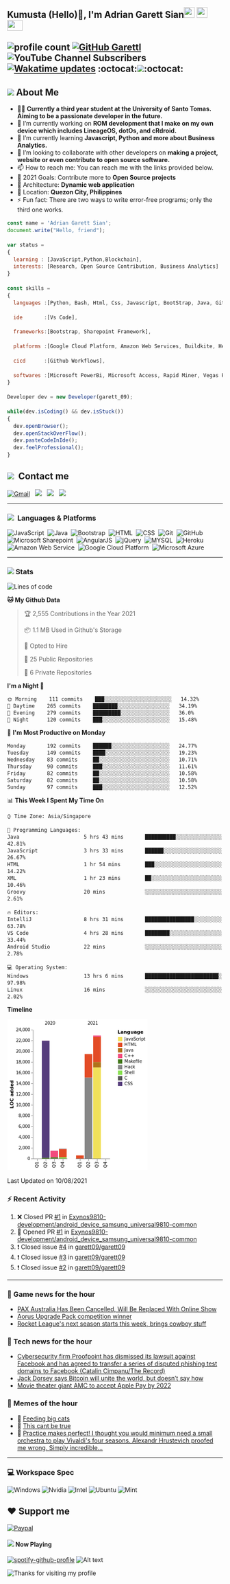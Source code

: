 <h2> Kumusta (Hello)🙏, I'm Adrian Garett Sian<img src="https://cultofthepartyparrot.com/parrots/hd/githubparrot.gif" width="25" height="25"/>
    <img src="https://cultofthepartyparrot.com/flags/hd/iranparrot.gif" width="25" height="25"/>
    <img src="https://cultofthepartyparrot.com/parrots/asyncparrot.gif" width="36" height="25"/>
 

![profile count](https://komarev.com/ghpvc/?username=garett09&color=red) 
[![GitHub Garettl](https://img.shields.io/github/followers/garett09?label=follow&style=social)](https://github.com/garett09) 
![YouTube Channel Subscribers](https://img.shields.io/youtube/channel/subscribers/UChAoCAh1jVTaMz0Sc61X5Xw?style=social) 
[![Wakatime updates](https://github.com/garett09/garett09/actions/workflows/update-commits.yml/badge.svg?branch=main)](https://github.com/garett09/garett09/actions/workflows/update-commits.yml) 
:octocat:<a href="https://github.com/garett09"><img src="https://img.shields.io/badge/-I'm%20craving%20for%20Open%20Source-green?style=for-the-badge&logo=github" width="250"></a>:octocat:

## <img src="https://media.giphy.com/media/fTsZNbPQxJWtor2LXE/giphy.gif"  width="30">&nbsp;About Me
-   👩‍💻  **Currently a third year student at the University of Santo Tomas. Aiming to be a passionate developer in the future.**
-   🔭  I’m currently working on  **ROM development that I make on my own device which includes LineageOS, dotOs, and cRdroid.**
-   🌱  I’m currently learning **Javascript, Python and more about Business Analytics.**
-   👯  I’m looking to collaborate with other developers on **making a project, website or even contribute to open source software.**
-   📫  How to reach me: You can reach me with the links provided below. 
-   🥅  2021 Goals: Contribute more to **Open Source projects**
-   👷  Architecture: **Dynamic web application**
-   📍   Location: **Quezon City, Philippines** 
-   ⚡  Fun fact: There are two ways to write error-free programs; only the third one works.

```javascript
const name = 'Adrian Garett Sian';
document.write("Hello, friend");

var status = 
{ 
  learning : [JavaScript,Python,Blockchain],
  interests: [Research, Open Source Contribution, Business Analytics]
}

const skills = 
{
  languages :[Python, Bash, Html, Css, Javascript, BootStrap, Java, Git, Markdown, AngularJs, AccessSQL, MySQL],
  
  ide       :[Vs Code],
  
  frameworks:[Bootstrap, Sharepoint Framework],
  
  platforms :[Google Cloud Platform, Amazon Web Services, Buildkite, Heroku, Microsoft Sharepoint],
  
  cicd      :[Github Workflows],

  softwares :[Microsoft PowerBi, Microsoft Access, Rapid Miner, Vegas Pro]
}

Developer dev = new Developer(garett_09);

while(dev.isCoding() && dev.isStuck())  
{
  dev.openBrowser();
  dev.openStackOverFlow();
  dev.pasteCodeInIde();
  dev.feelProfessional();
}
```

## <img src="https://media.giphy.com/media/c5vDr1rkcbcrBwG9SX/giphy.gif" width="30">&nbsp; Contact me

<a href="mailto:adriansian@gmail.com"><img alt="Gmail" src="https://img.shields.io/badge/Gmail-D14836?style=for-the-badge&logo=gmail&logoColor=white" /></a> &nbsp;
<a href="https://instagram.com/adriansian"><img src="https://img.shields.io/badge/@adriansian_-E4405F?style=for-the-badge&logo=instagram&logoColor=white"/></a> &nbsp;
<a href="https://t.me/garett_09"><img src="https://img.shields.io/badge/@garett_09_-2CA5E0?style=for-the-badge&logo=telegram&logoColor=white"/></a> &nbsp;
<a href="https://www.linkedin.com/in/adrian-garett-sian-766775159/"><img src="https://img.shields.io/badge/-Adrian%20Garett%20Sian-blue?style=flat-square&logo=Linkedin&logoColor=white&link=https://www.linkedin.com/in/adrian-garett-sian-766775159/"/></a> &nbsp;

---

###  <img src="https://media.giphy.com/media/WUlplcMpOCEmTGBtBW/giphy.gif" width="30"> &nbsp;Languages & Platforms

![JavaScript](https://img.shields.io/badge/JavaScript-F7DF1E?style=for-the-badge&logo=javascript&logoColor=black)&nbsp;
![Java](https://img.shields.io/badge/Java-ED8B00?style=for-the-badge&logo=java&logoColor=white)&nbsp;
![Bootstrap](https://img.shields.io/badge/Bootstrap-563D7C?style=for-the-badge&logo=bootstrap&logoColor=white)&nbsp;
![HTML](https://img.shields.io/badge/HTML5-E34F26?style=for-the-badge&logo=html5&logoColor=white)&nbsp;
![CSS](https://img.shields.io/badge/CSS3-1572B6?style=for-the-badge&logo=css3&logoColor=white)&nbsp;
![Git](https://img.shields.io/badge/git-%23F05033.svg?style=for-the-badge&logo=git&logoColor=white)&nbsp;
![GitHub](https://img.shields.io/badge/GitHub-100000?style=for-the-badge&logo=github&logoColor=white)&nbsp;
![Microsoft Sharepoint](https://img.shields.io/badge/Microsoft_SharePoint-0078D4?style=for-the-badge&logo=microsoft-sharepoint&logoColor=white)&nbsp;
![AngularJS](https://img.shields.io/badge/AngularJS-E23237?style=for-the-badge&logo=angularjs&logoColor=white)&nbsp;
![jQuery](https://img.shields.io/badge/jQuery-0769AD?style=for-the-badge&logo=jquery&logoColor=white)&nbsp;
![MYSQL](https://img.shields.io/badge/MySQL-00000F?style=for-the-badge&logo=mysql&logoColor=white)&nbsp;
![Heroku](https://img.shields.io/badge/Heroku-430098?style=for-the-badge&logo=heroku&logoColor=white)&nbsp;
![Amazon Web Service](https://img.shields.io/badge/Amazon_AWS-232F3E?style=for-the-badge&logo=amazon-aws&logoColor=white)&nbsp;
![Google Cloud Platform](https://img.shields.io/badge/Google_Cloud-4285F4?style=for-the-badge&logo=google-cloud&logoColor=white)&nbsp;
![Microsoft Azure](https://img.shields.io/badge/Microsoft_Azure-0089D6?style=for-the-badge&logo=microsoft-azure&logoColor=white)&nbsp;

---

### <img src="https://media.giphy.com/media/l378c04F2fjeZ7vH2/giphy.gif" width="30">&nbsp;Stats


<!--START_SECTION:waka-->
![Lines of code](https://img.shields.io/badge/From%20Hello%20World%20I%27ve%20Written-68210%20lines%20of%20code-blue)

**🐱 My Github Data** 

> 🏆 2,555 Contributions in the Year 2021
 > 
> 📦 1.1 MB Used in Github's Storage 
 > 
> 💼 Opted to Hire
 > 
> 📜 25 Public Repositories 
 > 
> 🔑 6 Private Repositories  
 > 
**I'm a Night 🦉** 

```text
🌞 Morning    111 commits    ███░░░░░░░░░░░░░░░░░░░░░░   14.32% 
🌆 Daytime    265 commits    ████████░░░░░░░░░░░░░░░░░   34.19% 
🌃 Evening    279 commits    █████████░░░░░░░░░░░░░░░░   36.0% 
🌙 Night      120 commits    ███░░░░░░░░░░░░░░░░░░░░░░   15.48%

```
📅 **I'm Most Productive on Monday** 

```text
Monday       192 commits    ██████░░░░░░░░░░░░░░░░░░░   24.77% 
Tuesday      149 commits    ████░░░░░░░░░░░░░░░░░░░░░   19.23% 
Wednesday    83 commits     ██░░░░░░░░░░░░░░░░░░░░░░░   10.71% 
Thursday     90 commits     ███░░░░░░░░░░░░░░░░░░░░░░   11.61% 
Friday       82 commits     ██░░░░░░░░░░░░░░░░░░░░░░░   10.58% 
Saturday     82 commits     ██░░░░░░░░░░░░░░░░░░░░░░░   10.58% 
Sunday       97 commits     ███░░░░░░░░░░░░░░░░░░░░░░   12.52%

```


📊 **This Week I Spent My Time On** 

```text
⌚︎ Time Zone: Asia/Singapore

💬 Programming Languages: 
Java                     5 hrs 43 mins       ██████████░░░░░░░░░░░░░░░   42.81% 
JavaScript               3 hrs 33 mins       ██████░░░░░░░░░░░░░░░░░░░   26.67% 
HTML                     1 hr 54 mins        ███░░░░░░░░░░░░░░░░░░░░░░   14.22% 
XML                      1 hr 23 mins        ██░░░░░░░░░░░░░░░░░░░░░░░   10.46% 
Groovy                   20 mins             ░░░░░░░░░░░░░░░░░░░░░░░░░   2.61%

🔥 Editors: 
IntelliJ                 8 hrs 31 mins       ████████████████░░░░░░░░░   63.78% 
VS Code                  4 hrs 28 mins       ████████░░░░░░░░░░░░░░░░░   33.44% 
Android Studio           22 mins             ░░░░░░░░░░░░░░░░░░░░░░░░░   2.78%

💻 Operating System: 
Windows                  13 hrs 6 mins       ████████████████████████░   97.98% 
Linux                    16 mins             ░░░░░░░░░░░░░░░░░░░░░░░░░   2.02%

```

**Timeline**

![Chart not found](https://raw.githubusercontent.com/garett09/garett09/main/charts/bar_graph.png) 


 Last Updated on 10/08/2021
<!--END_SECTION:waka-->


### :zap: Recent Activity

<!--START_SECTION:activity-->
1. ❌ Closed PR [#1](https://github.com/Exynos9810-development/android_device_samsung_universal9810-common/pull/1) in [Exynos9810-development/android_device_samsung_universal9810-common](https://github.com/Exynos9810-development/android_device_samsung_universal9810-common)
2. 💪 Opened PR [#1](https://github.com/Exynos9810-development/android_device_samsung_universal9810-common/pull/1) in [Exynos9810-development/android_device_samsung_universal9810-common](https://github.com/Exynos9810-development/android_device_samsung_universal9810-common)
3. ❗️ Closed issue [#4](https://github.com/garett09/garett09/issues/4) in [garett09/garett09](https://github.com/garett09/garett09)
4. ❗️ Closed issue [#3](https://github.com/garett09/garett09/issues/3) in [garett09/garett09](https://github.com/garett09/garett09)
5. ❗️ Closed issue [#2](https://github.com/garett09/garett09/issues/2) in [garett09/garett09](https://github.com/garett09/garett09)
<!--END_SECTION:activity-->

---

### 📣 Game news for the hour

<!-- GAME:START -->
 - [PAX Australia Has Been Cancelled, Will Be Replaced With Online Show](https://kotaku.com/pax-australia-has-been-cancelled-will-be-replaced-with-1847454172)
 - [Aorus Upgrade Pack competition winner](https://www.pcgamer.com/aorus-upgrade-pack-competition-winner)
 - [Rocket League's next season starts this week, brings cowboy stuff](https://www.pcgamer.com/rocket-leagues-next-season-starts-this-week-brings-cowboy-stuff)<!-- GAME:END -->

### 📣 Tech news for the hour

<!-- TECH:START -->
 - [Cybersecurity firm Proofpoint has dismissed its lawsuit against Facebook and has agreed to transfer a series of disputed phishing test domains to Facebook (Catalin Cimpanu/The Record)](http://www.techmeme.com/210809/p29#a210809p29)
 - [Jack Dorsey says Bitcoin will unite the world, but doesn’t say how](https://www.theverge.com/2021/8/9/22617551/jack-dorsey-bitcoin-unite-country-world-peace-cryptocurrency)
 - [Movie theater giant AMC to accept Apple Pay by 2022](https://appleinsider.com/articles/21/08/10/movie-theater-giant-amc-to-accept-apple-pay-by-2022?utm_medium=rss)<!-- TECH:END -->

### 📣 Memes of the hour

<!-- MEMES:START -->
 - 🚖 [Feeding big cats](http://9gag.com/gag/aV7rx6P)
 - 🚯 [This cant be true](http://9gag.com/gag/anQZz9E)
 - 🚯 [Practice makes perfect! I thought you would minimum need a small orchestra to play Vivaldi&#039;s four seasons. Alexandr Hrustevich proofed me wrong. Simply incredible...](http://9gag.com/gag/ayMrN8r)<!-- MEMES:END -->

--- 



### 💻 Workspace Spec

![Windows](https://img.shields.io/badge/Windows-11-0078D6?style=for-the-badge&logo=windows&logoColor=white)
![Nvidia](https://img.shields.io/badge/NVIDIA-RTX3070-76B900?style=for-the-badge&logo=nvidia&logoColor=white)
![Intel](https://img.shields.io/badge/Intel-Core_i7_10th-0071C5?style=for-the-badge&logo=intel&logoColor=white)
![Ubuntu](https://img.shields.io/badge/Ubuntu-E95420?style=for-the-badge&logo=ubuntu&logoColor=white)
![Mint](https://img.shields.io/badge/Linux_Mint-87CF3E?style=for-the-badge&logo=linux-mint&logoColor=white)


## ❤ Support me
[![Paypal](https://img.shields.io/badge/PayPal-garett_09?style=for-the-badge&logo=paypal&logoColor=white)](https://paypal.me/garett_09)


#### <img src="https://media.giphy.com/media/vybWlRniCXzZC/giphy.gif" width="30">&nbsp;Now Playing 

 [![spotify-github-profile](https://spotify-github-profile.vercel.app/api/view?uid=garett_09&cover_image=true&theme=default)](https://spotify-github-profile.vercel.app/api/view?uid=garett_09&redirect=true)
![Alt text](https://spotify-recently-played-readme.vercel.app/api?user=garett_09&width=510)

<img height="120" alt="Thanks for visiting my profile" width="100%" src="https://github.com/dibyendu415/dibyendu415/blob/master/marquee.svg" />
